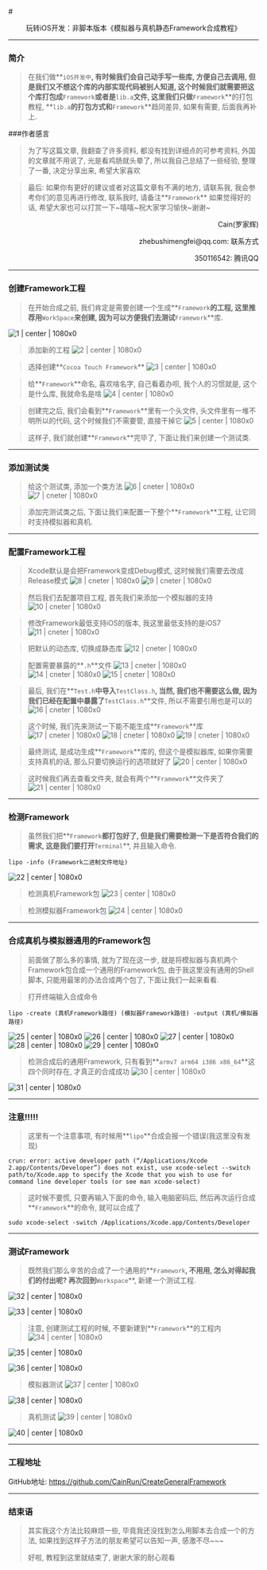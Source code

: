 #<center>玩转iOS开发：非脚本版本《模拟器与真机静态Framework合成教程》</center>



---
### 简介

> 在我们做**`iOS开发中`**, 有时候我们会自己动手写一些库, 方便自己去调用, 但是我们又不想这个库的内部实现代码被别人知道, 这个时候我们就需要把这个库打包成**`Framework`**或者是**`lib.a`**文件, 这里我们只做**`Framework`**的打包教程, **`lib.a`**的打包方式和**`Framework`**趋同差异, 如果有需要, 后面我再补上.

###作者感言
> 为了写这篇文章, 我翻查了许多资料, 都没有找到详细点的可参考资料, 外国的文章就不用说了, 光是看鸡肠就头晕了, 所以我自己总结了一些经验, 整理了一番, 决定分享出来, 希望大家喜欢



> 最后:
> 如果你有更好的建议或者对这篇文章有不满的地方, 请联系我, 我会参考你们的意见再进行修改, 联系我时, 请备注**`Framework`** 如果觉得好的话, 希望大家也可以打赏一下~嘻嘻~祝大家学习愉快~谢谢~
>

<p align="right">Cain(罗家辉)</p>
<p align="right">zhebushimengfei@qq.com: 联系方式</p>
<p align="right">350116542: 腾讯QQ</p>

---
### 创建Framework工程
> 在开始合成之前, 我们肯定是需要创建一个生成**`Framework`**的工程, 这里推荐用**`WorkSpace`**来创建, 因为可以方便我们去测试**`Framework`**库.

![1 | center | 1080x0](https://github.com/CainRun/CreateGeneralFramework/blob/master/NotAggregateFramework/images/1.png)

> 添加新的工程
> ![2 | center | 1080x0](https://github.com/CainRun/CreateGeneralFramework/blob/master/NotAggregateFramework/images/2.png)



> 选择创建**`Cocoa Touch Framework`**
> ![3 | center | 1080x0](https://github.com/CainRun/CreateGeneralFramework/blob/master/NotAggregateFramework/images/3.png)



>给**`Framework`**命名, 喜欢啥名字, 自己看着办呗, 我个人的习惯就是, 这个是什么库, 我就命名是啥
>![4 | center | 1080x0](https://github.com/CainRun/CreateGeneralFramework/blob/master/NotAggregateFramework/images/4.png)



> 创建完之后, 我们会看到**`Framework`**里有一个头文件, 头文件里有一堆不明所以的代码, 这个时候我们不需要管, 直接干掉它
> ![5 | center | 1080x0](https://github.com/CainRun/CreateGeneralFramework/blob/master/NotAggregateFramework/images/5.png)



> 这样子, 我们就创建**`Framework`**完毕了, 下面让我们来创建一个测试类.

---
### 添加测试类

> 给这个测试类, 添加一个类方法
> ![6 | cneter | 1080x0](https://github.com/CainRun/CreateGeneralFramework/blob/master/NotAggregateFramework/images/6.png)
> ![7 | cneter | 1080x0](https://github.com/CainRun/CreateGeneralFramework/blob/master/NotAggregateFramework/images/7.png)



> 添加完测试类之后, 下面让我们来配置一下整个**`Framework`**工程, 让它同时支持模拟器和真机.

---
### 配置Framework工程

> Xcode默认是会把Framework变成Debug模式, 这时候我们需要去改成Release模式
> ![8 | cneter | 1080x0](https://github.com/CainRun/CreateGeneralFramework/blob/master/NotAggregateFramework/images/8.png)
> ![9 | cneter | 1080x0](https://github.com/CainRun/CreateGeneralFramework/blob/master/NotAggregateFramework/images/9.png)



> 然后我们去配置项目工程, 首先我们来添加一个模拟器的支持
> ![10 | cneter | 1080x0](https://github.com/CainRun/CreateGeneralFramework/blob/master/NotAggregateFramework/images/10.png)



> 修改Framework最低支持iOS的版本, 我这里最低支持的是iOS7
> ![11 | cneter | 1080x0](https://github.com/CainRun/CreateGeneralFramework/blob/master/NotAggregateFramework/images/11.png)



> 把默认的动态库, 切换成静态库
> ![12 | cneter | 1080x0](https://github.com/CainRun/CreateGeneralFramework/blob/master/NotAggregateFramework/images/12.png)



> 配置需要暴露的**`.h`**文件
> ![13 | cneter | 1080x0](https://github.com/CainRun/CreateGeneralFramework/blob/master/NotAggregateFramework/images/13.png)
> ![14 | cneter | 1080x0](https://github.com/CainRun/CreateGeneralFramework/blob/master/NotAggregateFramework/images/14.png)
> ![15 | cneter | 1080x0](https://github.com/CainRun/CreateGeneralFramework/blob/master/NotAggregateFramework/images/15.png)



> 最后, 我们在**`Test.h`**中导入**`TestClass.h`**, 当然, 我们也不需要这么做, 因为我们已经在配置中暴露了**`TestClass.h`**文件, 所以不需要引用也是可以的
> ![16 | cneter | 1080x0](https://github.com/CainRun/CreateGeneralFramework/blob/master/NotAggregateFramework/images/16.png)



> 这个时候, 我们先来测试一下能不能生成**`Framework`**库
> ![17 | cneter | 1080x0](https://github.com/CainRun/CreateGeneralFramework/blob/master/NotAggregateFramework/images/17.png)
> ![18 | cneter | 1080x0](https://github.com/CainRun/CreateGeneralFramework/blob/master/NotAggregateFramework/images/18.png)
> ![19 | cneter | 1080x0](https://github.com/CainRun/CreateGeneralFramework/blob/master/NotAggregateFramework/images/19.png)



> 最终测试, 是成功生成**`Framework`**库的, 但这个是模拟器库, 如果你需要支持真机的话, 那么只要切换运行的选项就好了
> ![20 | center | 1080x0](https://github.com/CainRun/CreateGeneralFramework/blob/master/NotAggregateFramework/images/20.png)



> 这时候我们再去查看文件夹, 就会有两个**`Framework`**文件夹了
> ![21 | center | 1080x0](https://github.com/CainRun/CreateGeneralFramework/blob/master/NotAggregateFramework/images/21.png)

---
### 检测Framework

> 虽然我们把**`Framework`**都打包好了, 但是我们需要检测一下是否符合我们的需求, 这是我们要打开**`Terminal`**, 并且输入命令.
```
lipo -info (Framework二进制文件地址)
```

![22 | center | 1080x0](https://github.com/CainRun/CreateGeneralFramework/blob/master/NotAggregateFramework/images/22.png)

> 检测真机Framework包
> ![23 | center | 1080x0](https://github.com/CainRun/CreateGeneralFramework/blob/master/NotAggregateFramework/images/23.png)



> 检测模拟器Framework包
> ![24 | center | 1080x0](https://github.com/CainRun/CreateGeneralFramework/blob/master/NotAggregateFramework/images/24.png)

---
### 合成真机与模拟器通用的Framework包

> 前面做了那么多的事情, 就为了现在这一步, 就是将模拟器与真机两个Framework包合成一个通用的Framework包, 由于我这里没有通用的Shell脚本, 只能用最笨的办法合成两个包了, 下面让我们一起来看看.



> 打开终端输入合成命令
```
lipo -create (真机Framework路径) (模拟器Framework路径) -output (真机/模拟器路径)
```

![25 | center | 1080x0](https://github.com/CainRun/CreateGeneralFramework/blob/master/NotAggregateFramework/images/25.png)
![26 | center | 1080x0](https://github.com/CainRun/CreateGeneralFramework/blob/master/NotAggregateFramework/images/26.png)
![27 | center | 1080x0](https://github.com/CainRun/CreateGeneralFramework/blob/master/NotAggregateFramework/images/27.png)
![28 | center | 1080x0](https://github.com/CainRun/CreateGeneralFramework/blob/master/NotAggregateFramework/images/28.png)
![29 | center | 1080x0](https://github.com/CainRun/CreateGeneralFramework/blob/master/NotAggregateFramework/images/29.png)

> 检测合成后的通用Framework, 只有看到**`armv7 arm64 i386 x86_64`**这四个同时存在, 才真正的合成成功
> ![30 | center | 1080x0](https://github.com/CainRun/CreateGeneralFramework/blob/master/NotAggregateFramework/images/30.png)

![31 | center | 1080x0](https://github.com/CainRun/CreateGeneralFramework/blob/master/NotAggregateFramework/images/31.png)

---
### 注意!!!!!
> 这里有一个注意事项, 有时候用**`lipo`**合成会报一个错误(我这里没有发现)

```
crun: error: active developer path (“/Applications/Xcode 2.app/Contents/Developer”) does not exist, use xcode-select --switch path/to/Xcode.app to specify the Xcode that you wish to use for command line developer tools (or see man xcode-select)
```

> 这时候不要慌, 只要再输入下面的命令, 输入电脑密码后, 然后再次运行合成**`Framework`**的命令, 就可以合成了

```
sudo xcode-select -switch /Applications/Xcode.app/Contents/Developer
```

---
### 测试Framework
> 既然我们那么辛苦的合成了一个通用的**`Framework`**, 不用用, 怎么对得起我们的付出呢? 再次回到**`Workspace`**, 新建一个测试工程.

![32 | center | 1080x0](https://github.com/CainRun/CreateGeneralFramework/blob/master/NotAggregateFramework/images/32.png)

![33 | center | 1080x0](https://github.com/CainRun/CreateGeneralFramework/blob/master/NotAggregateFramework/images/33.png)

> 注意, 创建测试工程的时候, 不要新建到**`Framework`**的工程内
> ![34 | center | 1080x0](https://github.com/CainRun/CreateGeneralFramework/blob/master/NotAggregateFramework/images/34.png)

![35 | center | 1080x0](https://github.com/CainRun/CreateGeneralFramework/blob/master/NotAggregateFramework/images/35.png)

![36 | center | 1080x0](https://github.com/CainRun/CreateGeneralFramework/blob/master/NotAggregateFramework/images/36.png)

> 模拟器测试
> ![37 | center | 1080x0](https://github.com/CainRun/CreateGeneralFramework/blob/master/NotAggregateFramework/images/37.png)

![38 | center | 1080x0](https://github.com/CainRun/CreateGeneralFramework/blob/master/NotAggregateFramework/images/38.png)

> 真机测试
> ![39 | center | 1080x0](https://github.com/CainRun/CreateGeneralFramework/blob/master/NotAggregateFramework/images/39.png)

![40 | center | 1080x0](https://github.com/CainRun/CreateGeneralFramework/blob/master/NotAggregateFramework/images/40.png)

---
### 工程地址

GitHub地址: https://github.com/CainRun/CreateGeneralFramework

---
### 结束语
> 其实我这个方法比较麻烦一些, 毕竟我还没找到怎么用脚本去合成一个的方法, 如果找到这样子方法的朋友希望可以告知一声, 感激不尽~~~
> 
> 好啦, 教程到这里就结束了, 谢谢大家的耐心观看

